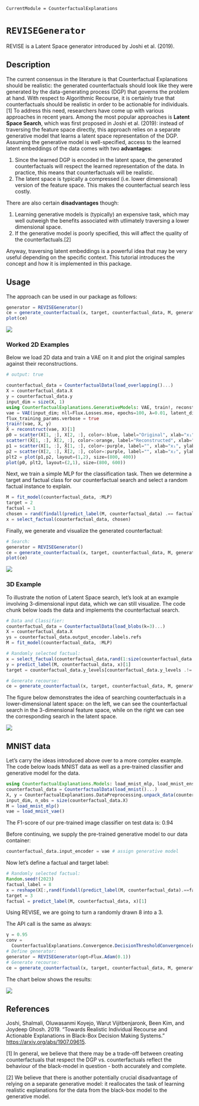 

``` @meta
CurrentModule = CounterfactualExplanations 
```

# `REVISEGenerator`

REVISE is a Latent Space generator introduced by Joshi et al. (2019).

## Description

The current consensus in the literature is that Counterfactual Explanations should be realistic: the generated counterfactuals should look like they were generated by the data-generating process (DGP) that governs the problem at hand. With respect to Algorithmic Recourse, it is certainly true that counterfactuals should be realistic in order to be actionable for individuals.[1] To address this need, researchers have come up with various approaches in recent years. Among the most popular approaches is **Latent Space Search**, which was first proposed in Joshi et al. (2019): instead of traversing the feature space directly, this approach relies on a separate generative model that learns a latent space representation of the DGP. Assuming the generative model is well-specified, access to the learned latent embeddings of the data comes with two **advantages**:

1.  Since the learned DGP is encoded in the latent space, the generated counterfactuals will respect the learned representation of the data. In practice, this means that counterfactuals will be realistic.
2.  The latent space is typically a compressed (i.e. lower dimensional) version of the feature space. This makes the counterfactual search less costly.

There are also certain **disadvantages** though:

1.  Learning generative models is (typically) an expensive task, which may well outweigh the benefits associated with utlimately traversing a lower dimensional space.
2.  If the generative model is poorly specified, this will affect the quality of the counterfactuals.[2]

Anyway, traversing latent embeddings is a powerful idea that may be very useful depending on the specific context. This tutorial introduces the concept and how it is implemented in this package.

## Usage

The approach can be used in our package as follows:

``` julia
generator = REVISEGenerator()
ce = generate_counterfactual(x, target, counterfactual_data, M, generator)
plot(ce)
```

![](revise_files/figure-commonmark/cell-3-output-1.svg)

### Worked 2D Examples

Below we load 2D data and train a VAE on it and plot the original samples against their reconstructions.

``` julia
# output: true

counterfactual_data = CounterfactualData(load_overlapping()...)
X = counterfactual_data.X
y = counterfactual_data.y
input_dim = size(X, 1)
using CounterfactualExplanations.GenerativeModels: VAE, train!, reconstruct
vae = VAE(input_dim; nll=Flux.Losses.mse, epochs=100, λ=0.01, latent_dim=2, hidden_dim=32)
flux_training_params.verbose = true
train!(vae, X, y)
X̂ = reconstruct(vae, X)[1]
p0 = scatter(X[1, :], X[2, :], color=:blue, label="Original", xlab="x₁", ylab="x₂")
scatter!(X̂[1, :], X̂[2, :], color=:orange, label="Reconstructed", xlab="x₁", ylab="x₂")
p1 = scatter(X[1, :], X̂[1, :], color=:purple, label="", xlab="x₁", ylab="x̂₁")
p2 = scatter(X[2, :], X̂[2, :], color=:purple, label="", xlab="x₂", ylab="x̂₂")
plt2 = plot(p1,p2, layout=(1,2), size=(800, 400))
plot(p0, plt2, layout=(2,1), size=(800, 600))
```

Next, we train a simple MLP for the classification task. Then we determine a target and factual class for our counterfactual search and select a random factual instance to explain.

``` julia
M = fit_model(counterfactual_data, :MLP)
target = 2
factual = 1
chosen = rand(findall(predict_label(M, counterfactual_data) .== factual))
x = select_factual(counterfactual_data, chosen)
```

Finally, we generate and visualize the generated counterfactual:

``` julia
# Search:
generator = REVISEGenerator()
ce = generate_counterfactual(x, target, counterfactual_data, M, generator)
plot(ce)
```

![](revise_files/figure-commonmark/cell-6-output-1.svg)

### 3D Example

To illustrate the notion of Latent Space search, let’s look at an example involving 3-dimensional input data, which we can still visualize. The code chunk below loads the data and implements the counterfactual search.

``` julia
# Data and Classifier:
counterfactual_data = CounterfactualData(load_blobs(k=3)...)
X = counterfactual_data.X
ys = counterfactual_data.output_encoder.labels.refs
M = fit_model(counterfactual_data, :MLP)

# Randomly selected factual:
x = select_factual(counterfactual_data,rand(1:size(counterfactual_data.X,2)))
y = predict_label(M, counterfactual_data, x)[1]
target = counterfactual_data.y_levels[counterfactual_data.y_levels .!= y][1]

# Generate recourse:
ce = generate_counterfactual(x, target, counterfactual_data, M, generator)
```

The figure below demonstrates the idea of searching counterfactuals in a lower-dimensional latent space: on the left, we can see the counterfactual search in the 3-dimensional feature space, while on the right we can see the corresponding search in the latent space.

![](revise_files/figure-commonmark/cell-8-output-1.svg)

## MNIST data

Let’s carry the ideas introduced above over to a more complex example. The code below loads MNIST data as well as a pre-trained classifier and generative model for the data.

``` julia
using CounterfactualExplanations.Models: load_mnist_mlp, load_mnist_ensemble, load_mnist_vae
counterfactual_data = CounterfactualData(load_mnist()...)
X, y = CounterfactualExplanations.DataPreprocessing.unpack_data(counterfactual_data)
input_dim, n_obs = size(counterfactual_data.X)
M = load_mnist_mlp()
vae = load_mnist_vae()
```

The F1-score of our pre-trained image classifier on test data is: 0.94

Before continuing, we supply the pre-trained generative model to our data container:

``` julia
counterfactual_data.input_encoder = vae # assign generative model
```

Now let’s define a factual and target label:

``` julia
# Randomly selected factual:
Random.seed!(2023)
factual_label = 8
x = reshape(X[:,rand(findall(predict_label(M, counterfactual_data).==factual_label))],input_dim,1)
target = 3
factual = predict_label(M, counterfactual_data, x)[1]
```

Using REVISE, we are going to turn a randomly drawn 8 into a 3.

The API call is the same as always:

``` julia
γ = 0.95
conv = 
  CounterfactualExplanations.Convergence.DecisionThresholdConvergence(decision_threshold=γ)
# Define generator:
generator = REVISEGenerator(opt=Flux.Adam(0.1))
# Generate recourse:
ce = generate_counterfactual(x, target, counterfactual_data, M, generator; convergence=conv)
```

The chart below shows the results:

![](revise_files/figure-commonmark/cell-15-output-1.svg)

## References

Joshi, Shalmali, Oluwasanmi Koyejo, Warut Vijitbenjaronk, Been Kim, and Joydeep Ghosh. 2019. “Towards Realistic Individual Recourse and Actionable Explanations in Black-Box Decision Making Systems.” <https://arxiv.org/abs/1907.09615>.

[1] In general, we believe that there may be a trade-off between creating counterfactuals that respect the DGP vs. counterfactuals reflect the behaviour of the black-model in question - both accurately and complete.

[2] We believe that there is another potentially crucial disadvantage of relying on a separate generative model: it reallocates the task of learning realistic explanations for the data from the black-box model to the generative model.
